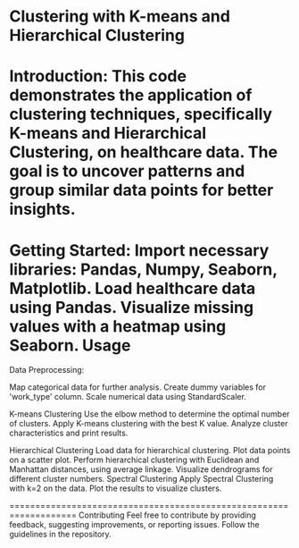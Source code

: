 Clustering with K-means and Hierarchical Clustering
==============================================================
Introduction:
This code demonstrates the application of clustering techniques, specifically K-means and Hierarchical Clustering, on healthcare data. The goal is to uncover patterns and group similar data points for better insights.
============================================================
Getting Started:
Import necessary libraries: Pandas, Numpy, Seaborn, Matplotlib.
Load healthcare data using Pandas.
Visualize missing values with a heatmap using Seaborn.
Usage
=============================================================

Data Preprocessing:

Map categorical data for further analysis.
Create dummy variables for 'work_type' column.
Scale numerical data using StandardScaler.

K-means Clustering
Use the elbow method to determine the optimal number of clusters.
Apply K-means clustering with the best K value.
Analyze cluster characteristics and print results.

Hierarchical Clustering
Load data for hierarchical clustering.
Plot data points on a scatter plot.
Perform hierarchical clustering with Euclidean and Manhattan distances, using average linkage.
Visualize dendrograms for different cluster numbers.
Spectral Clustering
Apply Spectral Clustering with k=2 on the data.
Plot the results to visualize clusters.

===================================================================
Contributing
Feel free to contribute by providing feedback, suggesting improvements, or reporting issues. Follow the guidelines in the repository.
